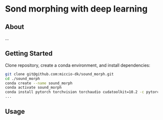 # Sond morphing with deep learning

## About
...

## Getting Started
Clone repository, create a conda environment, and install dependencies:
```sh
git clone git@github.com:miccio-dk/sound_morph.git
cd ./sound_morph
conda create --name sound_morph
conda activate sound_morph
conda install pytorch torchvision torchaudio cudatoolkit=10.2 -c pytorch
...
```

## Usage
```sh

```
